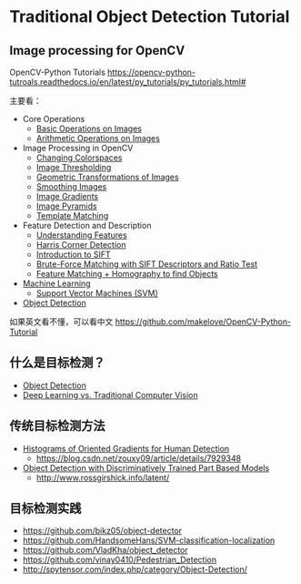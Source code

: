 # Traditional Object Detection Tutorial  

## Image processing for OpenCV  
OpenCV-Python Tutorials <https://opencv-python-tutroals.readthedocs.io/en/latest/py_tutorials/py_tutorials.html#>     

主要看：  
* Core Operations   
    * [Basic Operations on Images](https://opencv-python-tutroals.readthedocs.io/en/latest/py_tutorials/py_core/py_basic_ops/py_basic_ops.html#basic-ops)
    * [Arithmetic Operations on Images](https://opencv-python-tutroals.readthedocs.io/en/latest/py_tutorials/py_core/py_image_arithmetics/py_image_arithmetics.html)  
* Image Processing in OpenCV
    * [Changing Colorspaces](https://opencv-python-tutroals.readthedocs.io/en/latest/py_tutorials/py_imgproc/py_colorspaces/py_colorspaces.html#converting-colorspaces)
    * [Image Thresholding](https://opencv-python-tutroals.readthedocs.io/en/latest/py_tutorials/py_imgproc/py_thresholding/py_thresholding.html#thresholding)
    * [Geometric Transformations of Images](https://opencv-python-tutroals.readthedocs.io/en/latest/py_tutorials/py_imgproc/py_geometric_transformations/py_geometric_transformations.html#geometric-transformations)
    * [Smoothing Images](https://opencv-python-tutroals.readthedocs.io/en/latest/py_tutorials/py_imgproc/py_filtering/py_filtering.html#filtering)
    * [Image Gradients](https://opencv-python-tutroals.readthedocs.io/en/latest/py_tutorials/py_imgproc/py_gradients/py_gradients.html#gradients)
    * [Image Pyramids](https://opencv-python-tutroals.readthedocs.io/en/latest/py_tutorials/py_imgproc/py_pyramids/py_pyramids.html#pyramids)
    * [Template Matching](https://opencv-python-tutroals.readthedocs.io/en/latest/py_tutorials/py_imgproc/py_template_matching/py_template_matching.html#template-matching)
* Feature Detection and Description
    * [Understanding Features](https://opencv-python-tutroals.readthedocs.io/en/latest/py_tutorials/py_feature2d/py_features_meaning/py_features_meaning.html#features-meaning)
    * [Harris Corner Detection](https://opencv-python-tutroals.readthedocs.io/en/latest/py_tutorials/py_feature2d/py_features_harris/py_features_harris.html#harris-corners)
    * [Introduction to SIFT](https://opencv-python-tutroals.readthedocs.io/en/latest/py_tutorials/py_feature2d/py_sift_intro/py_sift_intro.html#sift-intro)
    * [Brute-Force Matching with SIFT Descriptors and Ratio Test](https://opencv-python-tutroals.readthedocs.io/en/latest/py_tutorials/py_feature2d/py_matcher/py_matcher.html#brute-force-matching-with-sift-descriptors-and-ratio-test)
    * [Feature Matching + Homography to find Objects](https://opencv-python-tutroals.readthedocs.io/en/latest/py_tutorials/py_feature2d/py_feature_homography/py_feature_homography.html#feature-matching-homography-to-find-objects)
* [Machine Learning](https://opencv-python-tutroals.readthedocs.io/en/latest/py_tutorials/py_ml/py_table_of_contents_ml/py_table_of_contents_ml.html)
  * [Support Vector Machines (SVM)](https://opencv-python-tutroals.readthedocs.io/en/latest/py_tutorials/py_ml/py_svm/py_svm_index.html#svm)
* [Object Detection](https://opencv-python-tutroals.readthedocs.io/en/latest/py_tutorials/py_objdetect/py_table_of_contents_objdetect/py_table_of_contents_objdetect.html)   


如果英文看不懂，可以看中文 <https://github.com/makelove/OpenCV-Python-Tutorial>  
## 什么是目标检测？
* [Object Detection](./paper/Object&#32;Detection.pdf)
* [Deep Learning vs. Traditional Computer Vision](./paper/Deep&#32;Learning&#32;vs&#32;Traditional.pdf)  
## 传统目标检测方法
* [Histograms of Oriented Gradients for Human Detection
](paper/Histograms&#32;of&#32;Oriented&#32;Gradients&#32;for&#32;Human&#32;Detection.pdf)
    * <https://blog.csdn.net/zouxy09/article/details/7929348> 
* [Object Detection with Discriminatively Trained Part Based Models](paper/DPM.pdf)
  * <http://www.rossgirshick.info/latent/>
## 目标检测实践
* <https://github.com/bikz05/object-detector>
* <https://github.com/HandsomeHans/SVM-classification-localization>
* <https://github.com/VladKha/object_detector>
* <https://github.com/vinay0410/Pedestrian_Detection>
* <http://spytensor.com/index.php/category/Object-Detection/>
  
  
